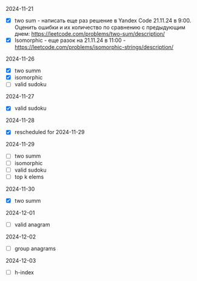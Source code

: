 2024-11-21
- [x] two sum - написать еще раз решение в Yandex Code 21.11.24 в 9:00. Оценить ошибки и их количество по сравнению с предыдующим днем: https://leetcode.com/problems/two-sum/description/
- [x] Isomorphic - еще разок на 21.11.24 в 11:00 - https://leetcode.com/problems/isomorphic-strings/description/

2024-11-26
- [x] two summ
- [x] isomorphic
- [ ] valid sudoku

2024-11-27
- [x] valid sudoku

2024-11-28
- [x] rescheduled for 2024-11-29

2024-11-29
- [ ] two summ
- [ ] isomorphic
- [ ] valid sudoku
- [ ] top k elems

2024-11-30
- [x] two summ

2024-12-01
- [ ] valid anagram

2024-12-02
- [ ] group anagrams

2024-12-03
- [ ] h-index